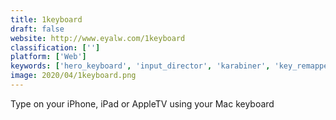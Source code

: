 ```yaml
---
title: 1keyboard
draft: false 
website: http://www.eyalw.com/1keyboard
classification: ['']
platform: ['Web']
keywords: ['hero_keyboard', 'input_director', 'karabiner', 'key_remapper', 'keywi', 'microsoft_modern_keyboard', 'multiplicity', 'sharekm', 'sharemouse', 'sharpkeys', 'synergy', 'tweet_counter', 'type2phone', 'typeeto', 'typing_bolt_⚡', 'typing_speed_test', 'ultramon', 'unshaky', 'across', 'cli-typer', 'keyboardlayouteditor', 'spacedesk']
image: 2020/04/1keyboard.png
---
```

Type on your iPhone, iPad or AppleTV using your Mac keyboard